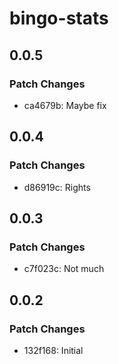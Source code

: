 # bingo-stats

## 0.0.5

### Patch Changes

- ca4679b: Maybe fix

## 0.0.4

### Patch Changes

- d86919c: Rights

## 0.0.3

### Patch Changes

- c7f023c: Not much

## 0.0.2

### Patch Changes

- 132f168: Initial
